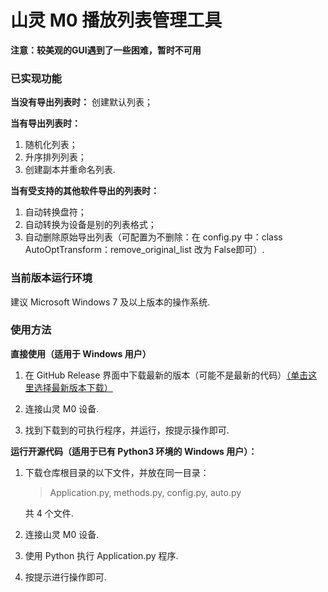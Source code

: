 # 山灵 M0 播放列表管理工具

**注意：较美观的GUI遇到了一些困难，暂时不可用**

### 已实现功能
**当没有导出列表时：** 创建默认列表；

**当有导出列表时：**
1. 随机化列表；
2. 升序排列列表；
3. 创建副本并重命名列表.

**当有受支持的其他软件导出的列表时：**
1. 自动转换盘符；
2. 自动转换为设备是别的列表格式；
3. 自动删除原始导出列表（可配置为不删除：在 config.py 中：class AutoOptTransform：remove_original_list 改为 False即可）.

### 当前版本运行环境
建议 Microsoft Windows 7 及以上版本的操作系统. 

### 使用方法
**直接使用（适用于 Windows 用户）**
1. 在 GitHub Release 界面中下载最新的版本（可能不是最新的代码）[（单击这里选择最新版本下载）](https://github.com/ClokMuch/M0_Playlist_Mgr/releases)

2. 连接山灵 M0 设备.

3. 找到下载到的可执行程序，并运行，按提示操作即可.

**运行开源代码（适用于已有 Python3 环境的 Windows 用户）：**
1. 下载仓库根目录的以下文件，并放在同一目录：
   
   > Application.py, methods.py, config.py, auto.py
   
   共 4 个文件.

2. 连接山灵 M0 设备.

3. 使用 Python 执行 Application.py 程序.

4. 按提示进行操作即可.
